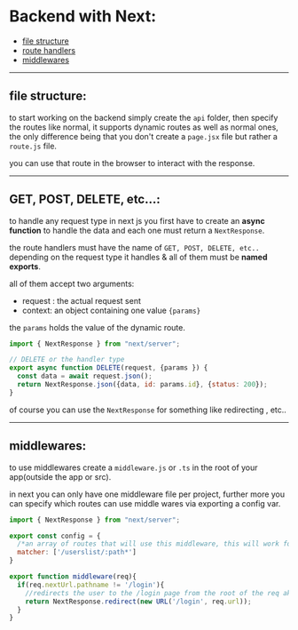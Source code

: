 # Backend with Next:

- [file structure](#file-structure)
- [route handlers](#get-post-delete-etc)
- [middlewares](#middlewares)

---

## file structure:

to start working on the backend simply create the `api` folder, then specify the routes like normal, it supports dynamic routes as well as normal ones, the only difference being that you don't create a `page.jsx` file but rather a `route.js` file.

you can use that route in the browser to interact with the response.

---
## GET, POST, DELETE, etc...:

to handle any request type in next js you first have to create an **async function** to handle the data and each one must return a `NextResponse`.

the route handlers must have the name of `GET, POST, DELETE, etc..` depending on the request type it handles & all of them must be **named exports**.

all of them accept two arguments:

- request : the actual request sent
- context: an object containing one value `{params}`

the `params` holds the value of the dynamic route.

```javascript
import { NextResponse } from "next/server";

// DELETE or the handler type
export async function DELETE(request, {params }) {
  const data = await request.json();
  return NextResponse.json({data, id: params.id}, {status: 200});
}
```

of course you can use the `NextResponse` for something like redirecting , etc..

---

## middlewares:

to use middlewares create a `middleware.js` or `.ts` in the root of your app(outside the app or src). 

in next you can only have one middleware file per project, further more you can specify which routes can use middle wares via exporting a config var.

```javascript
import { NextResponse } from "next/server";

export const config = {
  /*an array of routes that will use this middleware, this will work for userslist route and anything afterwards*/
  matcher: ['/userslist/:path*']
}

export function middleware(req){
  if(req.nextUrl.pathname != '/login'){
    //redirects the user to the /login page from the root of the req aka the `req.url`
    return NextResponse.redirect(new URL('/login', req.url));
  }
}
```
